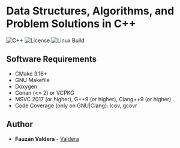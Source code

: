 # Data Structures, Algorithms, and Problem Solutions in C++

![C++](https://img.shields.io/badge/C%2B%2B-11%2F14%2F17%2F20%2F23-blue)
![License](https://camo.githubusercontent.com/890acbdcb87868b382af9a4b1fac507b9659d9bf/68747470733a2f2f696d672e736869656c64732e696f2f62616467652f6c6963656e73652d4d49542d626c75652e737667)
![Linux Build](https://github.com/Valdera/algo-cpp/workflows/Ubuntu%20CI%20Test/badge.svg)

## Software Requirements

- CMake 3.16+
- GNU Makefile
- Doxygen
- Conan (<= 2) or VCPKG
- MSVC 2017 (or higher), G++9 (or higher), Clang++9 (or higher)
- Code Coverage (only on GNU|Clang): lcov, gcovr

## Author

- **Fauzan Valdera** - [Valdera](https://github.com/Valdera)
